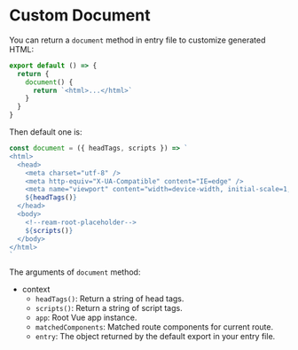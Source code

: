 # Custom Document

You can return a `document` method in entry file to customize generated HTML:

```js
export default () => {
  return {
    document() {
      return `<html>...</html>`
    }
  }
}
```

Then default one is:

```js
const document = ({ headTags, scripts }) => `
<html>
  <head>
    <meta charset="utf-8" />
    <meta http-equiv="X-UA-Compatible" content="IE=edge" />
    <meta name="viewport" content="width=device-width, initial-scale=1, maximum-scale=1, user-scalable=no, minimal-ui" />
    ${headTags()}
  </head>
  <body>
    <!--ream-root-placeholder-->
    ${scripts()}
  </body>
</html>
`
```

The arguments of `document` method:

- context
  - `headTags()`: Return a string of head tags.
  - `scripts()`: Return a string of script tags.
  - `app`: Root Vue app instance.
  - `matchedComponents`: Matched route components for current route.
  - `entry`: The object returned by the default export in your entry file.